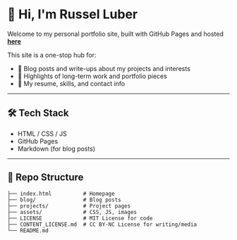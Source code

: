 # 👋 Hi, I'm Russel Luber

Welcome to my personal portfolio site, built with GitHub Pages and hosted **[here](https://russluber.github.io/portfolio)**

This site is a one-stop hub for:
- 🧠 Blog posts and write-ups about my projects and interests
- 💼 Highlights of long-term work and portfolio pieces
- 📄 My resume, skills, and contact info

---

## 🛠️ Tech Stack

- HTML / CSS / JS
- GitHub Pages
- Markdown (for blog posts)

---

## 📁 Repo Structure

```plaintext
├── index.html          # Homepage
├── blog/               # Blog posts
├── projects/           # Project pages
├── assets/             # CSS, JS, images
├── LICENSE             # MIT License for code
├── CONTENT_LICENSE.md  # CC BY-NC License for writing/media
└── README.md
```
